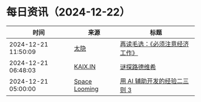 ﻿# 每日资讯（2024-12-22）

|时间|来源|标题|
|---|---|---|
|2024-12-21 11:50:09|[太隐](https://wangyurui.com/feed.xml)|[再读毛选：《必须注意经济工作》](https://wangyurui.com/posts/zai-du-mao-xuan-bi-xu-zhu-yi-jing-ji-gong-zuo-7e989eac)|
|2024-12-21 06:48:03|[KAIX.IN](https://kaix.in/feed/)|[谜探路德维希](https://kaix.in/2024/1221-ludwig/)|
|2024-12-21 05:00:00|[Space Looming](http://yibie.github.io/index.xml)|[用 AI 辅助开发的经验二三则 3 ](https://www.gtdstudy.com/posts/learned-from-using-ai-develop-software-3/)|
